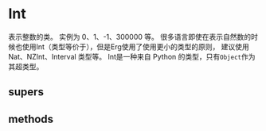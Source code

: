 # Int

表示整数的类。 实例为 0、1、-1、300000 等。
很多语言即使在表示自然数的时候也使用Int（类型等价于），但是Erg使用了使用更小的类型的原则，
建议使用 Nat、NZInt、Interval 类型等。
Int是一种来自 Python 的类型，只有`Object`作为其超类型。

## supers

## methods

